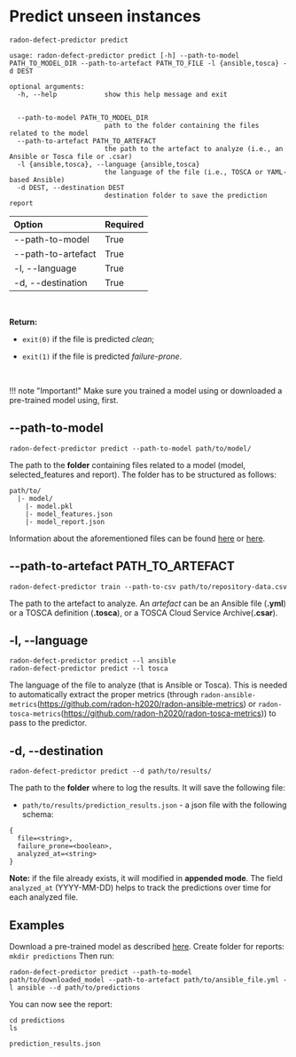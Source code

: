 # Predict unseen instances

```radon-defect-predictor predict```

```text
usage: radon-defect-predictor predict [-h] --path-to-model PATH_TO_MODEL_DIR --path-to-artefact PATH_TO_FILE -l {ansible,tosca} -d DEST

optional arguments:
  -h, --help            show this help message and exit


  --path-to-model PATH_TO_MODEL_DIR
                        path to the folder containing the files related to the model
  --path-to-artefact PATH_TO_ARTEFACT
                        the path to the artefact to analyze (i.e., an Ansible or Tosca file or .csar)
  -l {ansible,tosca}, --language {ansible,tosca}
                        the language of the file (i.e., TOSCA or YAML-based Ansible)
  -d DEST, --destination DEST
                        destination folder to save the prediction report
```

| Option | Required |
|:---|:---|
| --path-to-model | True |
| --path-to-artefact | True |
| -l, --language | True |
| -d, --destination | True |


<br>

**Return:**

* ```exit(0)``` if the file is predicted *clean*;

* ```exit(1)``` if the file is predicted *failure-prone*.

<br>


!!! note "Important!" 
    Make sure you trained a model using or downloaded a pre-trained model using, first. 

## --path-to-model 

```radon-defect-predictor predict --path-to-model path/to/model/```

The path to the **folder** containing files related to a model (model, selected_features and report).
The folder has to be structured as follows:

```text
path/to/
  |- model/
    |- model.pkl
    |- model_features.json
    |- model_report.json
```
    
Information about the aforementioned files can be found [here](https://radon-h2020.github.io/radon-defect-predictor/cli/train/#-d-destination) or [here](https://radon-h2020.github.io/radon-defect-predictor/cli/model/#-d-destination).


## --path-to-artefact PATH_TO_ARTEFACT
```radon-defect-predictor train --path-to-csv path/to/repository-data.csv```

The path to the artefact to analyze.
An *artefact* can be an Ansible file (**.yml**) or a TOSCA definition (**.tosca**), or a TOSCA Cloud Service Archive(**.csar**).


## -l, --language
```radon-defect-predictor predict --l ansible``` <br>
```radon-defect-predictor predict --l tosca```

The language of the file to analyze (that is Ansible or Tosca).
This is needed to automatically extract the proper metrics (through ```radon-ansible-metrics```(https://github.com/radon-h2020/radon-ansible-metrics) or ```radon-tosca-metrics```(https://github.com/radon-h2020/radon-tosca-metrics)) to pass to the predictor.  


## -d, --destination 
```radon-defect-predictor predict --d path/to/results/```

The path to the **folder** where to log the results. It will save the following file:

*  ```path/to/results/prediction_results.json``` - a json file with the following schema:

```text
{ 
  file=<string>,
  failure_prone=<boolean>,
  analyzed_at=<string> 
}
```

**Note:** if the file already exists, it will modified in **appended mode**. The field ```analyzed_at``` (YYYY-MM-DD) helps 
to track the predictions over time for each analyzed file.
<br>

## Examples

Download a pre-trained model as described [here](https://radon-h2020.github.io/radon-defect-predictor/cli/model/#Examples).
Create folder for reports: `mkdir predictions`
Then run:

`radon-defect-predictor predict --path-to-model path/to/downloaded_model --path-to-artefact path/to/ansible_file.yml -l ansible --d path/to/predictions`

You can now see the report:

```text
cd predictions
ls

prediction_results.json
```